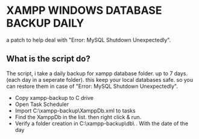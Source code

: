 # XAMPP WINDOWS DATABASE BACKUP DAILY
a patch to help deal with "Error: MySQL Shutdown Unexpectedly".

## What is the script do? ##
The script, i take a daily backup for xampp database folder. up to 7 days. (each day in a seperate folder).
this keep your local databases safe. so you can restore them in case of "Error: MySQL Shutdown Unexpectedly".



* Copy xampp-backup to C drive
* Open Task Scheduler
* Import C:\xampp-backup\XamppDb.xml to tasks
* Find the XamppDb in the list. then right click & run. 
* Verify a folder creation in C:\xampp-backup\db\ . With the date of the day